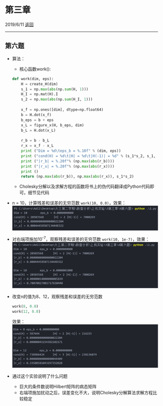 # 第三章
2019/6/11  [返回](https://desperadoadil.github.io/NumericalAnalysis/)

---

## 第六题
- 算法：
    - 核心函数work():  
    ```python
    def work(dim, eps):
        H = create_H(dim)                                                           #创建希尔伯特矩阵H
        s_1 = np.max(abs(np.sum(H, 1)))                                              #无穷范数
        H_I = np.mat(H).I                                                           #H的逆矩阵
        s_2 = np.max(abs(np.sum(H_I, 1)))                                            #逆矩阵的无穷范数

        x_f = np.ones([dim], dtype=np.float64)                                      #创建x向量
        b = H.dot(x_f)                                                              #b = H*x
        b_eps = b + eps                                                             #b加上扰动
        x_L = figure_x(H, b_eps, dim)                                               #求解方程Hx=b ==>x^
        b_L = H.dot(x_L)                                                            #b^ = H*x^

        r_b = b - b_L                                                               #计算残差r = b - Hx^
        r_x = x_f - x_L                                                             #计算误差x^-x
        print ("Dim = %d\teps_b = %.10f" % (dim, eps))
        print ("cond(H) = %d\t|H| = %d\t|H(-1)| = %d" % (s_1*s_2, s_1, s_2))
        print ("|r_b| = %.20f"% (np.max(abs(r_b))))
        print ("|r_x| = %.20f"% (np.max(abs(r_x))))
        print ()
        return (np.max(abs(r_b)), np.max(abs(r_x)), s_1*s_2)
    ```
    - Cholesky分解以及求解方程的函数将书上的伪代码翻译成Python代码即可，细节见代码  

- n = 10，计算残差和误差的无穷范数
    `work(10, 0.0)`，效果：  
    ![3_6_1](./6第六题/第一小问.png)  

- 对右端项施加10<sup>-7</sup>，观察残差和误差的无穷范数
    `work(10, 1e-7)`，效果：  
    ![3_6_2](./6第六题/第二小问.png)  

- 改变n的值为8、12，观察残差和误差的无穷范数
    ```python
    work(8, 0.0)
    work(12, 0.0)
    ```
    效果：  
    ![3_6_3](./6第六题/第三小问.png)  

- 通过这个实验说明了什么问题
    - 巨大的条件数说明Hilbert矩阵的病态矩阵
    - 右端项施加扰动之后，误差变化不大，说明Cholesky分解算法求解方程比较稳定

